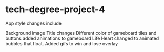 # tech-degree-project-4

App style changes include

Background image
Title changes
Different color of gameboard tiles and buttons
added animations to gameboard
Life Heart changed to animated bubbles that float.
Added gifs to win and lose overlay


